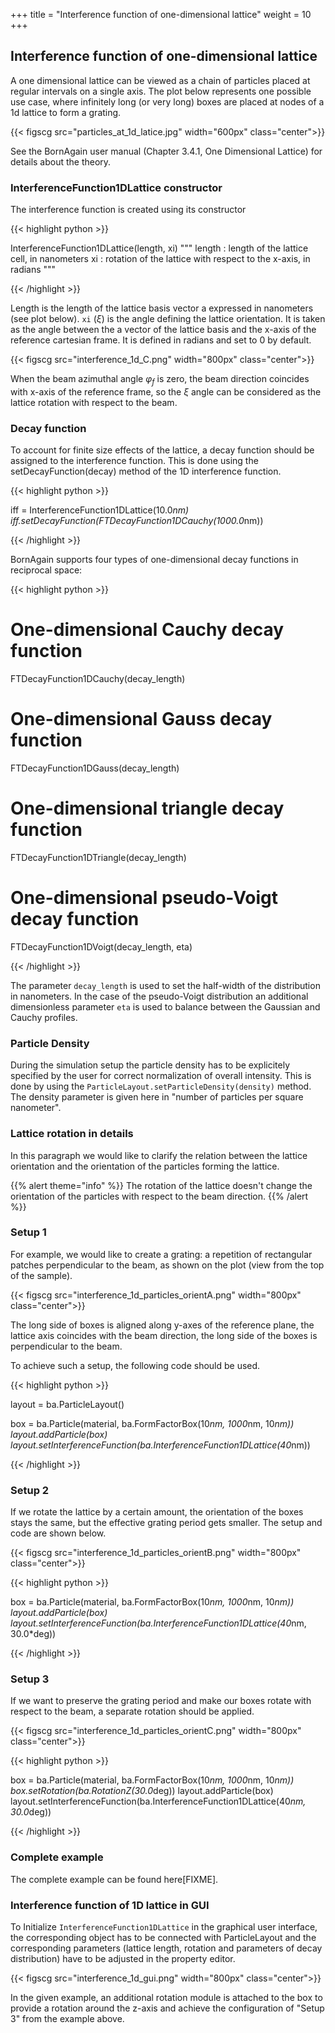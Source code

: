 +++
title = "Interference function of one-dimensional lattice"
weight = 10
+++

## Interference function of one-dimensional lattice

A one dimensional lattice can be viewed as a chain of particles placed at regular intervals on a single axis. The plot below represents one possible use case, where infinitely long (or very long) boxes are placed at nodes of a 1d lattice to form a grating.

{{< figscg src="particles_at_1d_latice.jpg" width="600px" class="center">}}

See the BornAgain user manual (Chapter 3.4.1, One Dimensional Lattice) for details about the theory.

### InterferenceFunction1DLattice constructor

The interference function is created using its constructor

{{< highlight python >}}

InterferenceFunction1DLattice(length, xi)
"""
length   : length of the lattice cell, in nanometers
xi       : rotation of the lattice with respect to the x-axis, in radians
"""

{{< /highlight >}}

Length is the length of the lattice basis vector a expressed in nanometers (see plot below). `xi` ($\xi$) is the angle defining the lattice orientation. It is taken as the angle between the a vector of the lattice basis and the x-axis of the reference cartesian frame. It is defined in radians and set to 0 by default.

{{< figscg src="interference_1d_C.png" width="800px" class="center">}}

When the beam azimuthal angle $\varphi_f$ is zero, the beam direction coincides with x-axis of the reference frame, so the $\xi$ angle can be considered as the lattice rotation with respect to the beam.

### Decay function

To account for finite size effects of the lattice, a decay function should be assigned to the interference function. This is done using the setDecayFunction(decay) method of the  1D interference function.

{{< highlight python >}}

iff = InterferenceFunction1DLattice(10.0*nm)
iff.setDecayFunction(FTDecayFunction1DCauchy(1000.0*nm))

{{< /highlight >}}

BornAgain supports four types of one-dimensional decay functions in reciprocal space:

{{< highlight python >}}

# One-dimensional Cauchy decay function
FTDecayFunction1DCauchy(decay_length)
 
# One-dimensional Gauss decay function
FTDecayFunction1DGauss(decay_length)
 
# One-dimensional triangle decay function
FTDecayFunction1DTriangle(decay_length)
 
# One-dimensional pseudo-Voigt decay function
FTDecayFunction1DVoigt(decay_length, eta)

{{< /highlight >}}

The parameter `decay_length` is used to set the half-width of the distribution in nanometers. In the case of the pseudo-Voigt distribution an additional dimensionless parameter `eta` is used to balance between the Gaussian and Cauchy profiles.

### Particle Density

During the simulation setup the particle density has to be explicitely specified by the user for correct normalization of overall intensity. This is done by using the `ParticleLayout.setParticleDensity(density)` method. The density parameter is given here in "number of particles per square nanometer".

### Lattice rotation in details

In this paragraph we would like to clarify the relation between the lattice orientation and the orientation of the particles forming the lattice.

{{% alert theme="info" %}}
 The rotation of the lattice doesn't change the orientation of the particles with respect to the beam direction.
{{% /alert %}}

### Setup 1

For example, we would like to create a grating: a repetition of rectangular patches perpendicular to the beam, as shown on the plot (view from the top of the sample).

{{< figscg src="interference_1d_particles_orientA.png" width="800px" class="center">}}

The long side of boxes is aligned along y-axes of the reference plane, the lattice axis coincides with the beam direction, the long side of the boxes is perpendicular to the beam.

To achieve such a setup, the following code should be used.

{{< highlight python >}}

layout = ba.ParticleLayout()
 
box = ba.Particle(material, ba.FormFactorBox(10*nm, 1000*nm, 10*nm))
layout.addParticle(box)
layout.setInterferenceFunction(ba.InterferenceFunction1DLattice(40*nm))

{{< /highlight >}}

### Setup 2

If we rotate the lattice by a certain amount, the orientation of the boxes stays the same, but the effective grating period gets smaller. The setup and code are shown below.

{{< figscg src="interference_1d_particles_orientB.png" width="800px" class="center">}}

{{< highlight python >}}

box = ba.Particle(material, ba.FormFactorBox(10*nm, 1000*nm, 10*nm))
layout.addParticle(box)
layout.setInterferenceFunction(ba.InterferenceFunction1DLattice(40*nm, 30.0*deg))

{{< /highlight >}}

### Setup 3

If we want to preserve the grating period and make our boxes rotate with respect to the beam, a separate rotation should be applied.

{{< figscg src="interference_1d_particles_orientC.png" width="800px" class="center">}}

{{< highlight python >}}

box = ba.Particle(material, ba.FormFactorBox(10*nm, 1000*nm, 10*nm))
box.setRotation(ba.RotationZ(30.0*deg))
layout.addParticle(box)
layout.setInterferenceFunction(ba.InterferenceFunction1DLattice(40*nm, 30.0*deg))

{{< /highlight >}}

### Complete example

The complete example can be found here[FIXME].

### Interference function of 1D lattice in GUI

To Initialize `InterferenceFunction1DLattice` in the graphical user interface, the corresponding object has to be connected with ParticleLayout and the corresponding parameters (lattice length, rotation and parameters of decay distribution) have to be adjusted in the property editor.

{{< figscg src="interference_1d_gui.png" width="800px" class="center">}}

In the given example, an additional rotation module is attached to the box to provide a rotation around the z-axis and achieve the configuration of "Setup 3" from the example above.